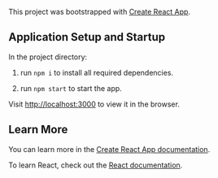 This project was bootstrapped with [Create React App](https://github.com/facebook/create-react-app).

## Application Setup and Startup

In the project directory:

1. run `npm i` to install all required dependencies.

2. run `npm start` to start the app.

Visit [http://localhost:3000](http://localhost:3000) to view it in the browser.

## Learn More

You can learn more in the [Create React App documentation](https://facebook.github.io/create-react-app/docs/getting-started).

To learn React, check out the [React documentation](https://reactjs.org/).
